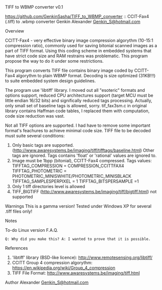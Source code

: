 TIFF to WBMP converter v0.1

 https://github.com/GenkinSasha/TIFF_to_WBMP_converter :: CCIT-Fax4 (.tiff) to .wbmp converter
 Genkin Alexander          Genkin_S@hotmail.com

Overview

CCITT-Fax4 - very effective binary image compression algorythm (10-15:1 compression ratio), commonly used for saving bitonial scanned images as a part of TIFF format. Using this coding scheme in embedded systems that have
strict code size and RAM restrains was problematic. This program propose the way to do it under some restrictions.

This program converts TIFF file contains binary image coded by CCITT-Fax4 algorythm to plain WBMP format. Decoding is size optimized (31KB!!!) to suite embedded system design guidelines. 

The program use 'libtiff' library. I moved out all "esoteric" formats and options support, reduced CPU architectures support (target MCU must be little endian 16/32 bits) and significally reduced tags processing. Actually, only small set of baseline tags is allowed, sorry. tif_fax3sm.c in original library contains Haffman code tables, I replaced them with computation, code size reduction was vast.

Not all TIFF options are supported. I had have to remove some important format's feachures to achieve minimal code size. TIFF file to be decoded must suite several conditions:
1. Only basic tags are supported. (http://www.awaresystems.be/imaging/tiff/tifftags/baseline.html)
Other tags are ignored. Tags contains 'float' or 'rational' values are ignored to.
2. Image must be 1bpp (bitonial), CCITT-Fax4 compressed. 
Tags values:
	TIFFTAG_COMPRESSION = COMPRESSION_CCITTFAX4 
	TIFFTAG_PHOTOMETRIC = PHOTOMETRIC_MINISWHITE/PHOTOMETRIC_MINISBLACK
	TIFFTAG_SAMPLESPERPIXEL = 1
	TIFFTAG_BITSPERSAMPLE =1
3. Only 1 tiff directories level is allowed
4. TIFF_BIGTIFF (http://www.awaresystems.be/imaging/tiff/bigtiff.html) not supported

Warnings
This is a gamma version! Tested under Windows XP for several .tiff files only!

Notes
	
To-do
	Linux version
F.A.Q.

    Q: Why did you make this? A: I wanted to prove that it is possible.

References
1. 'libtiff' library (BSD-like licence): http://www.remotesensing.org/libtiff/
2. CCITT Group 4 compression algorythm: https://en.wikipedia.org/wiki/Group_4_compression
3. TIFF File Format: http://www.awaresystems.be/imaging/tiff.html

Author
     Alexander          Genkin_S@hotmail.com

